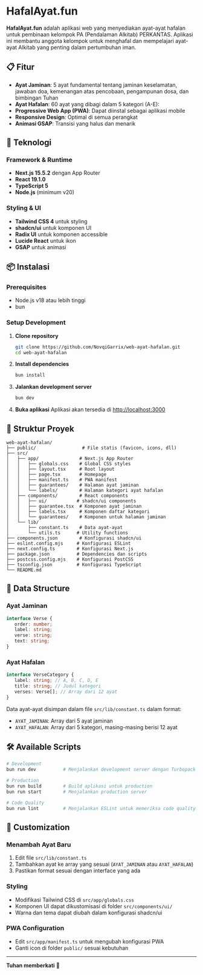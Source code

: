 # HafalAyat.fun

**HafalAyat.fun** adalah aplikasi web yang menyediakan ayat-ayat hafalan untuk
pembinaan kelompok PA (Pendalaman Alkitab) PERKANTAS. Aplikasi ini membantu
anggota kelompok untuk menghafal dan mempelajari ayat-ayat Alkitab yang penting
dalam pertumbuhan iman.

## 📋 Fitur

- **Ayat Jaminan**: 5 ayat fundamental tentang jaminan keselamatan, jawaban doa,
  kemenangan atas pencobaan, pengampunan dosa, dan bimbingan Tuhan
- **Ayat Hafalan**: 60 ayat yang dibagi dalam 5 kategori (A-E):
- **Progressive Web App (PWA)**: Dapat diinstal sebagai aplikasi mobile
- **Responsive Design**: Optimal di semua perangkat
- **Animasi GSAP**: Transisi yang halus dan menarik

## 🚀 Teknologi

### Framework & Runtime

- **Next.js 15.5.2** dengan App Router
- **React 19.1.0**
- **TypeScript 5**
- **Node.js** (minimum v20)

### Styling & UI

- **Tailwind CSS 4** untuk styling
- **shadcn/ui** untuk komponen UI
- **Radix UI** untuk komponen accessible
- **Lucide React** untuk ikon
- **GSAP** untuk animasi

## 📦 Instalasi

### Prerequisites

- Node.js v18 atau lebih tinggi
- bun

### Setup Development

1. **Clone repository**
   ```bash
   git clone https://github.com/NovqiGarrix/web-ayat-hafalan.git
   cd web-ayat-hafalan
   ```

2. **Install dependencies**
   ```bash
   bun install
   ```

3. **Jalankan development server**
   ```bash
   bun dev
   ```

4. **Buka aplikasi** Aplikasi akan tersedia di
   [http://localhost:3000](http://localhost:3000)

## 📁 Struktur Proyek

```
web-ayat-hafalan/
├── public/                 # File statis (favicon, icons, dll)
├── src/
│   ├── app/               # Next.js App Router
│   │   ├── globals.css    # Global CSS styles
│   │   ├── layout.tsx     # Root layout
│   │   ├── page.tsx       # Homepage
│   │   ├── manifest.ts    # PWA manifest
│   │   ├── guarantees/    # Halaman ayat jaminan
│   │   └── labels/        # Halaman kategori ayat hafalan
│   ├── components/        # React components
│   │   ├── ui/           # shadcn/ui components
│   │   ├── guarantee.tsx  # Komponen ayat jaminan
│   │   ├── labels.tsx     # Komponen daftar kategori
│   │   └── guarantees/    # Komponen untuk halaman jaminan
│   └── lib/
│       ├── constant.ts    # Data ayat-ayat
│       └── utils.ts      # Utility functions
├── components.json        # Konfigurasi shadcn/ui
├── eslint.config.mjs     # Konfigurasi ESLint
├── next.config.ts        # Konfigurasi Next.js
├── package.json          # Dependencies dan scripts
├── postcss.config.mjs    # Konfigurasi PostCSS
├── tsconfig.json         # Konfigurasi TypeScript
└── README.md
```

## 📖 Data Structure

### Ayat Jaminan

```typescript
interface Verse {
   order: number;
   label: string;
   verse: string;
   text: string;
}
```

### Ayat Hafalan

```typescript
interface VerseCategory {
   label: string; // A, B, C, D, E
   title: string; // Judul kategori
   verses: Verse[]; // Array dari 12 ayat
}
```

Data ayat-ayat disimpan dalam file `src/lib/constant.ts` dalam format:

- `AYAT_JAMINAN`: Array dari 5 ayat jaminan
- `AYAT_HAFALAN`: Array dari 5 kategori, masing-masing berisi 12 ayat

## 🛠 Available Scripts

```bash
# Development
bun run dev          # Menjalankan development server dengan Turbopack

# Production
bun run build        # Build aplikasi untuk production
bun run start        # Menjalankan production server

# Code Quality
bun run lint         # Menjalankan ESLint untuk memeriksa code quality
```

## 🎨 Customization

### Menambah Ayat Baru

1. Edit file `src/lib/constant.ts`
2. Tambahkan ayat ke array yang sesuai (`AYAT_JAMINAN` atau `AYAT_HAFALAN`)
3. Pastikan format sesuai dengan interface yang ada

### Styling

- Modifikasi Tailwind CSS di `src/app/globals.css`
- Komponen UI dapat dikustomisasi di folder `src/components/ui/`
- Warna dan tema dapat diubah dalam konfigurasi shadcn/ui

### PWA Configuration

- Edit `src/app/manifest.ts` untuk mengubah konfigurasi PWA
- Ganti icon di folder `public/` sesuai kebutuhan

---

**Tuhan memberkati** 🙏
